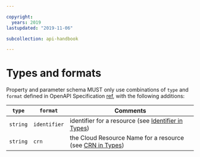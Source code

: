 ```yaml
---

copyright:
  years: 2019
lastupdated: "2019-11-06"

subcollection: api-handbook

---
```


# Types and formats

Property and parameter schema MUST only use combinations of `type` and `format` defined in OpenAPI
Specification
[ref](https://github.com/OAI/OpenAPI-Specification/blob/master/versions/3.0.2.md#data-types), with
the following additions:

`type` | `format` | Comments
------ | -------- | --------
`string` | `identifier` | identifier for a resource (see [Identifier in Types](/docs/api-handbook/design/types#identifier))
`string` | `crn` | the Cloud Resource Name for a resource (see [CRN in Types](/docs/api-handbook/design/types#crn))
